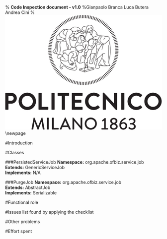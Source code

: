 % **Code Inspection document - v1.0**
%Gianpaolo Branca
 Luca Butera
 Andrea Cini
%![](polimi.png)\newpage

#Introduction

#Classes

###PersistedServiceJob
__Namespace:__ org.apache.ofbiz.service.job  
__Extends:__ GenericServiceJob  
__Implements:__ N/A

###PurgeJob
__Namespace:__ org.apache.ofbiz.service.job  
__Extends:__ AbstractJob  
__Implements:__ Serializable

#Functional role

#Issues list found by applying the checklist

#Other problems

#Effort spent
